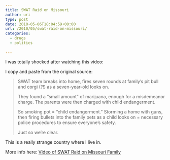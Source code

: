 ```yaml
---
title: SWAT Raid on Missouri
author: uri
type: post
date: 2010-05-06T18:04:59+00:00
url: /2010/05/swat-raid-on-missouri/
categories:
  - drugs
  - politics

---
```

I was totally shocked after watching this video:



I copy and paste from the original source:

> SWAT team breaks into home, fires seven rounds at family&#8217;s pit bull and corgi (?!) as a seven-year-old looks on.
> 
> They found a &#8220;small amount&#8221; of marijuana, enough for a misdemeanor charge. The parents were then charged with child endangerment.
> 
> So smoking pot = &#8220;child endangerment.&#8221; Storming a home with guns, then firing bullets into the family pets as a child looks on = necessary police procedures to ensure everyone&#8217;s safety.
> 
> Just so we&#8217;re clear.

This is a really strange country where I live in.

More info here: [Video of SWAT Raid on Missouri Family][1]

 [1]: https://reason.com/blog/2010/05/05/video-of-swat-raid-on-missouri